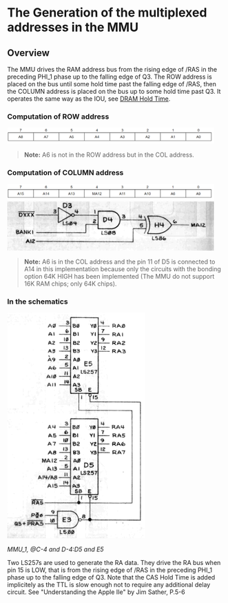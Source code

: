 # The Generation of the multiplexed addresses in the MMU

## Overview

The MMU drives the RAM address bus from the rising edge of /RAS in the preceding PHI_1 phase up to the falling edge of Q3. The ROW address is placed on the bus until some hold time past the falling edge of /RAS, then the COLUMN address is placed on the bus up to some hold time past Q3. It operates the same way as the IOU, see [DRAM Hold Time](../../CUSTOM/DRAM_HOLD_TIME/readme.md).

### Computation of ROW address
<img src="/resources/MMU_ROW.png" style="width: 480px"/>

> **Note:** A6 is not in the ROW address but in the COL address.

### Computation of COLUMN address
<img src="/resources/MMU_column.png" style="width: 480px"/>
<img src="/resources/MA12.png" style="width: 480px"/>

> **Note:** A6 is in the COL address and the pin 11 of D5 is connected to A14 in this implementation because only the circuits with the bonding option 64K HIGH has been implemented (The MMU do not support 16K RAM chips; only 64K chips).

### In the schematics
<a align="center" href="/Schematics/MMU_1.jpg">
    <img src="/resources/MMU_RA_GEN.png" style="width: 320px"/>
</a>
<p><i>MMU_1, @C-4 and D-4:D5 and E5</i></p>

Two LS257s are used to generate the RA data. They drive the RA bus when pin 15 is LOW, that is from the rising edge of /RAS in the preceding PHI_1 phase up to the falling edge of Q3. Note that the CAS Hold Time is added implicitely as the TTL is slow enough not to require any additional delay circuit. See "Understanding the Apple IIe" by Jim Sather, P.5-6

